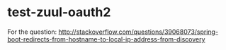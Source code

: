 # test-zuul-oauth2

For the question: http://stackoverflow.com/questions/39068073/spring-boot-redirects-from-hostname-to-local-ip-address-from-discovery
